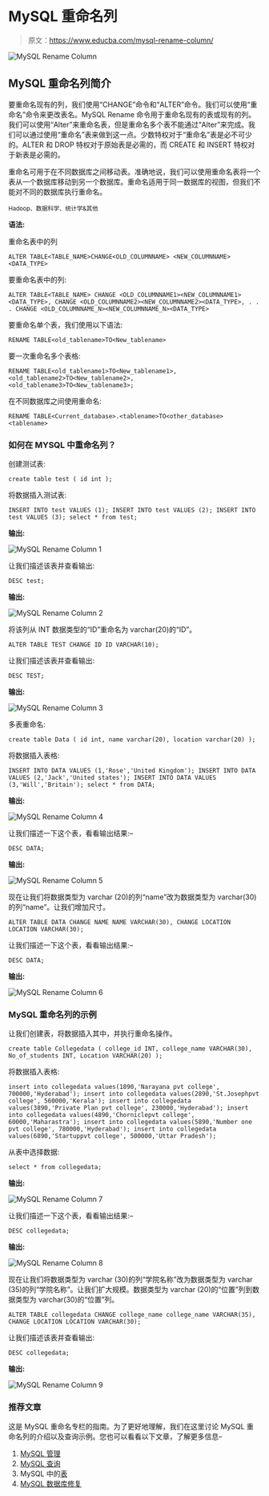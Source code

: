 # MySQL 重命名列

> 原文：<https://www.educba.com/mysql-rename-column/>

![MySQL Rename Column](img/ba75dceedeba64b43fb284d1d6979fb3.png)



## MySQL 重命名列简介

要重命名现有的列，我们使用“CHANGE”命令和“ALTER”命令。我们可以使用“重命名”命令来更改表名。MySQL Rename 命令用于重命名现有的表或现有的列。我们可以使用“Alter”来重命名表，但是重命名多个表不能通过“Alter”来完成。我们可以通过使用“重命名”表来做到这一点。少数特权对于“重命名”表是必不可少的。ALTER 和 DROP 特权对于原始表是必需的，而 CREATE 和 INSERT 特权对于新表是必需的。

重命名可用于在不同数据库之间移动表。准确地说，我们可以使用重命名表将一个表从一个数据库移动到另一个数据库。重命名适用于同一数据库的视图，但我们不能对不同的数据库执行重命名。

<small>Hadoop、数据科学、统计学&其他</small>

**语法:**

重命名表中的列

`ALTER TABLE<TABLE_NAME>CHANGE<OLD_COLUMNNAME>
<NEW_COLUMNNAME><DATA_TYPE>`

要重命名表中的列:

`ALTER TABLE<TABLE_NAME> CHANGE <OLD_COLUMNNAME1><NEW_COLUMNNAME1><DATA_TYPE>,
CHANGE <OLD_COLUMNNAME2><NEW_COLUMNNAME2><DATA_TYPE>,
.
.
.
CHANGE <OLD_COLUMNNAME_N><NEW_COLUMNNAME_N><DATA_TYPE>`

要重命名单个表，我们使用以下语法:

`RENAME TABLE<old_tablename>TO<New_tablename>`

要一次重命名多个表格:

`RENAME TABLE<old_tablename1>TO<New_tablename1>,
<old_tablename2>TO<New_tablename2>,
<old_tablename3>TO<New_tablename3>;`

在不同数据库之间使用重命名:

`RENAME TABLE<Current_database>.<tablename>TO<other_database><tablename>`

### 如何在 MYSQL 中重命名列？

创建测试表:

`create table test
(
id int
);`

将数据插入测试表:

`INSERT INTO test VALUES (1);
INSERT INTO test VALUES (2);
INSERT INTO test VALUES (3);
select * from test;`

**输出:**

![MySQL Rename Column 1](img/a60ff3bdbfe8c2a11505c7249b65e27c.png)



让我们描述该表并查看输出:

`DESC test;`

**输出:**

![MySQL Rename Column 2](img/8450b78468d2ea56aed0a0cdf2abdff4.png)



将该列从 INT 数据类型的“ID”重命名为 varchar(20)的“ID”。

`ALTER TABLE TEST CHANGE ID ID VARCHAR(10);`

让我们描述该表并查看输出:

`DESC TEST;`

**输出:**

![MySQL Rename Column 3](img/c7f2923d53e80cc01c4900bf443487ca.png)



多表重命名:

`create table Data
(
id int,
name varchar(20),
location varchar(20)
);`

将数据插入表格:

`INSERT INTO DATA VALUES (1,'Rose','United Kingdom');
INSERT INTO DATA VALUES (2,'Jack','United states');
INSERT INTO DATA VALUES (3,'Will','Britain');
select * from DATA;`

**输出:**

![MySQL Rename Column 4](img/7f3892aae4834eff1179dd1f11bacb61.png)



让我们描述一下这个表，看看输出结果:–

`DESC DATA;`

**输出:**

![MySQL Rename Column 5](img/c9ea05b864aa5106bb7bfa343d187760.png)



现在让我们将数据类型为 varchar (20)的列“name”改为数据类型为 varchar(30)的列“name”。让我们增加尺寸。

`ALTER TABLE DATA CHANGE NAME NAME VARCHAR(30),
CHANGE LOCATION LOCATION VARCHAR(30);`

让我们描述一下这个表，看看输出结果:–

`DESC DATA;`

**输出:**

![MySQL Rename Column 6](img/62fe627902b2a9d7735ada83e2883d96.png)



### MySQL 重命名列的示例

让我们创建表，将数据插入其中，并执行重命名操作。

`create table Collegedata
(
college_id INT,
college_name VARCHAR(30),
No_of_students INT,
Location VARCHAR(20)
);`

将数据插入表格:

`insert into collegedata values(1890,'Narayana pvt college', 700000,'Hyderabad');
insert into collegedata values(2890,'St.Josephpvt college', 560000,'Kerala');
insert into collegedata values(3890,'Private Plan pvt college', 230000,'Hyderabad');
insert into collegedata values(4890,'Chorniclepvt college', 60000,'Maharastra');
insert into collegedata values(5890,'Number one pvt college', 780000,'Hyderabad');
insert into collegedata values(6890,'Startuppvt college', 500000,'Uttar Pradesh');`

从表中选择数据:

`select * from collegedata;`

**输出:**

![MySQL Rename Column 7](img/bf3647d52bf1f6f8dbdfb9f514df4806.png)



让我们描述一下这个表，看看输出结果:–

`DESC collegedata;`

**输出:**

![MySQL Rename Column 8](img/25085b09bb706651e160e23d29a2168a.png)



现在让我们将数据类型为 varchar (30)的列“学院名称”改为数据类型为 varchar (35)的列“学院名称”。让我们扩大规模。数据类型为 varchar (20)的“位置”列到数据类型为 varchar(30)的“位置”列。

`ALTER TABLE collegedata CHANGE college_name college_name VARCHAR(35),
CHANGE LOCATION LOCATION VARCHAR(30);`

让我们描述该表并查看输出:

`DESC collegedata;`

**输出:**

![MySQL Rename Column 9](img/cad1b33244126ff4ccc8e26b8508ae8a.png)



### 推荐文章

这是 MySQL 重命名专栏的指南。为了更好地理解，我们在这里讨论 MySQL 重命名列的介绍以及查询示例。您也可以看看以下文章，了解更多信息–

1.  [MySQL 管理](https://www.educba.com/mysql-administration/)
2.  [MySQL 查询](https://www.educba.com/mysql-queries/)
3.  MySQL 中的[表](https://www.educba.com/table-in-mysql/)
4.  [MySQL 数据库修复](https://www.educba.com/mysql-database-repair/)






